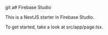 git a# Firebase Studio

This is a NextJS starter in Firebase Studio.

To get started, take a look at src/app/page.tsx.
